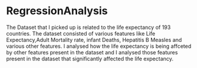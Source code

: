 # RegressionAnalysis
 The Dataset that I picked up  is related to the life expectancy of 193 countries. The dataset consisted of various features like Life Expectancy,Adult Mortality rate, infant Deaths, Hepatitis B
 Measles and various other features. I analysed how the life expectancy is being affceted by other features present in the dataset and I analysed those features present in the dataset  that significantly
 affected the life expectancy.

